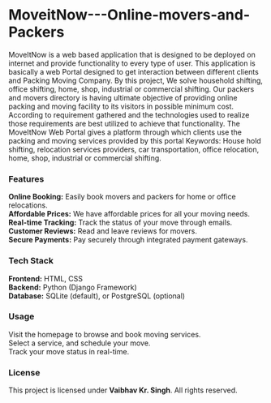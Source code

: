 ﻿# MoveitNow---Online-movers-and-Packers
<p>MoveItNow is a web based application that is designed to be deployed on internet and provide functionality to every type of user. This application is basically a web Portal designed to get interaction between different clients and Packing Moving Company. By this project, We solve household shifting, office shifting, home, shop, industrial or commercial shifting. Our packers and movers directory is having ultimate objective of providing online packing and moving facility to its visitors in possible minimum cost. According to requirement gathered and the technologies used to realize those requirements are best utilized to achieve that functionality. The MoveItNow Web Portal gives a platform through which clients use the packing and moving services provided by this portal Keywords: House hold shifting, relocation services providers, car transportation, office relocation, home, shop, industrial or commercial shifting.</p>
<h3><b>Features</b></h3>
<p><b>Online Booking:</b> Easily book movers and packers for home or office relocations.
<br>
<b>Affordable Prices:</b> We have affordable prices for all your moving needs.
<br>
<b>Real-time Tracking:</b> Track the status of your move through emails.
<br>
<b>Customer Reviews:</b> Read and leave reviews for movers.
<br>
<b>Secure Payments:</b> Pay securely through integrated payment gateways.</p>
<h3><b>Tech Stack</b></h3>
<b>Frontend:</b> HTML, CSS
<br>
<b>Backend:</b> Python (Django Framework)
<br>
<b>Database:</b> SQLite (default), or PostgreSQL (optional)
<h3>Usage</h3>
Visit the homepage to browse and book moving services.
<br>
Select a service, and schedule your move.
<br>
Track your move status in real-time.
<h3>License</h3>
This project is licensed under <b>Vaibhav Kr. Singh</b>. All rights reserved.
